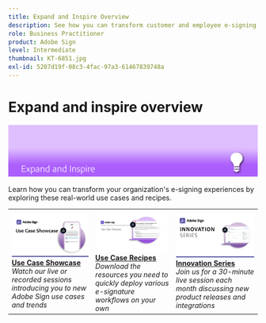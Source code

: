 ```yaml
---
title: Expand and Inspire Overview
description: See how you can transform customer and employee e-signing experiences through these inspirational use cases and ideas
role: Business Practitioner
product: Adobe Sign
level: Intermediate
thumbnail: KT-6851.jpg
exl-id: 5207d19f-08c3-4fac-97a3-61467839748a
---
```

# Expand and inspire overview

![Sign Expanc Image](../assets/Hero-Expand.png)

Learn how you can transform your organization's e-signing experiences by exploring these real-world use cases and recipes.

<table style="table-layout:fixed">
<tr>
  <td>
    <a href="use-case-showcase.md">
      <img alt="Use Case Showcase" src="../assets/UseCaseShowcaseR.png" />
    </a>
    <div>
    <a href="use-case-showcase.md"><strong>Use Case Showcase</strong></a>
    <br>
    <em>Watch our live or recorded sessions introducing you to new Adobe Sign use cases and trends</em>
  </td>
  <td>
    <a href="recipes.md">
      <img alt="Use case recipes" src="../assets/Expand_RecipeR.png" />
    </a>
    <div>
    <a href="recipes.md"><strong>Use Case Recipes</strong></a>
    <br>
    <em>Download the resources you need to quickly deploy various e-signature workflows on your own</em>
  </td>
  <td>
    <a href="innovation-series.md">
      <img alt="Innovation Series" src="../assets/Innovation-Series_1280.png" />
    </a>
    <div>
    <a href="innovation-series.md"><strong>Innovation Series</strong></a>
    <br>
    <em>Join us for a 30-minute live session each month discussing new product releases and integrations</em>
  </td>
</tr>
</table>
